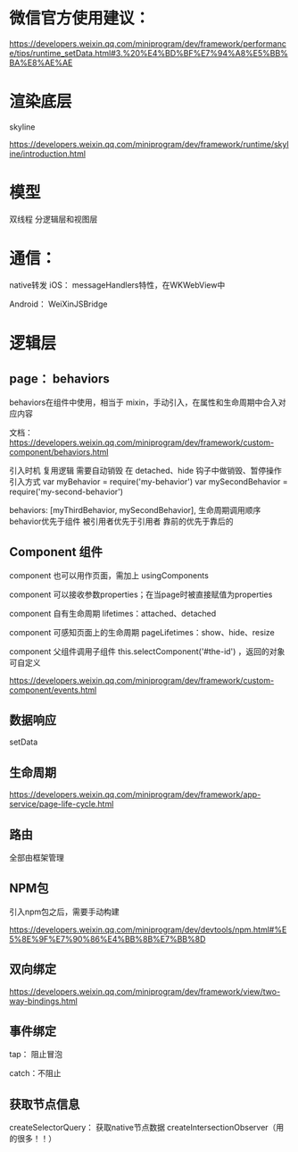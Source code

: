 
# 微信官方使用建议： 
https://developers.weixin.qq.com/miniprogram/dev/framework/performance/tips/runtime_setData.html#3.%20%E4%BD%BF%E7%94%A8%E5%BB%BA%E8%AE%AE

# 渲染底层
skyline

https://developers.weixin.qq.com/miniprogram/dev/framework/runtime/skyline/introduction.html



# 模型
双线程
分逻辑层和视图层

# 通信： 
native转发
  iOS： messageHandlers特性，在WKWebView中

  Android： WeiXinJSBridge





# 逻辑层
## page： behaviors
behaviors在组件中使用，相当于 mixin，手动引入，在属性和生命周期中合入对应内容

文档： https://developers.weixin.qq.com/miniprogram/dev/framework/custom-component/behaviors.html

引入时机
复用逻辑
需要自动销毁
在 detached、hide 钩子中做销毁、暂停操作
引入方式
var myBehavior = require('my-behavior')
var mySecondBehavior = require('my-second-behavior')
 
behaviors: [myThirdBehavior, mySecondBehavior],
生命周期调用顺序
behavior优先于组件
被引用者优先于引用者
靠前的优先于靠后的




## Component 组件
component 也可以用作页面，需加上 usingComponents

component 可以接收参数properties；在当page时被直接赋值为properties

component 自有生命周期 lifetimes：attached、detached

component 可感知页面上的生命周期 pageLifetimes：show、hide、resize

component 父组件调用子组件 this.selectComponent('#the-id') ，返回的对象可自定义

  https://developers.weixin.qq.com/miniprogram/dev/framework/custom-component/events.html





## 数据响应
setData







## 生命周期
https://developers.weixin.qq.com/miniprogram/dev/framework/app-service/page-life-cycle.html



## 路由
全部由框架管理



## NPM包
引入npm包之后，需要手动构建

https://developers.weixin.qq.com/miniprogram/dev/devtools/npm.html#%E5%8E%9F%E7%90%86%E4%BB%8B%E7%BB%8D



## 双向绑定
https://developers.weixin.qq.com/miniprogram/dev/framework/view/two-way-bindings.html



## 事件绑定
tap： 阻止冒泡

catch：不阻止



## 获取节点信息
createSelectorQuery： 获取native节点数据
createIntersectionObserver（用的很多！！）







